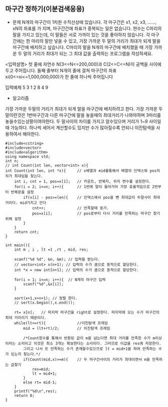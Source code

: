 ## 마구간 정하기(이분검색응용)

* 문제 
N개의 마구간이 1차원 수직선상에 있습니다. 각 마구간은 x1, x2, x3, ......, xN의 좌표를 가 지며, 마구간간에 좌표가 중복되는 일은 없습니다.
현수는 C마리의 말을 가지고 있는데, 이 말들은 서로 가까이 있는 것을 좋아하지 않습니다. 각 마구간에는 한 마리의 말만 넣을 수 있고, 가장 가까운 두 말의 거리가 최대가 되게 말을 마구간에 배치하고 싶습니다.
C마리의 말을 N개의 마구간에 배치했을 때 가장 가까운 두 말의 거리가 최대가 되는 그 최대 값을 출력하는 프로그램을 작성하세요.

<입력설명>
첫 줄에 자연수 N(3<=N<=200,000)과 C(2<=C<=N)이 공백을 사이에 두고 주어집니다. 둘째 줄부터 N개의 줄에 걸쳐 마구간의 좌표 xi(0<=xi<=1,000,000,000)가 한 줄에 하나씩 주어집니다

입력예제
5 3
1
2
8
4 
9

* 알고리즘

가장 가까운 두말의 거리가 최대가 되게 말을 마구간에 배치하려고 한다. 
가장 가까운 두말이란것은 1번마구간과 다른 마구간에 말을 놓을때의 최대거리가 나와야하며 3마리를 놓을수있는상황이여야한다.
두 말사이의 차이를 가지고 알수있으며 
거리가 1~9 사이일때 가능하다. 
하나씩 세어서 계산할수도 있지만 수가 많아질수록 안되니 
이진탐색을 사용하여서 해야한다. 

```
#include<cstring>
#include<vector>
#include<algorithm>
using namespace std;
int n;
// int Count(int len, vector<int> x){
int Count(int len, int *x){     // x배열과 mid를통해서 배열의 인덱스와 pos의 차가 최대임을 찾는다.
    int i, cnt = 1, pos=x[1];   // 카운트, 반복자, 위치 변수를 설정한다.
    for(i = 2; i<=n; i++){      // 1번에 말이 들어가야 가장 효율적임으로 2번부터 반복문을 설정
        if(x[i] - pos>=len){    // 인덱스에서 pos을 뺀 최대값이 두말사이 최대거리다. mid가지고 안다
            cnt++;              // 만족할때 증가.
            pos=x[i];           // pos로부터 다시 거리를 만족하는 마구간 찾기위해 설정
        }
    }
    return cnt;
}

int main(){
    int m , i , lt =1 ,rt , mid, res;

    scanf("%d %d", &n, &m); // 입력을 받는다.
    // vector<int> x(n+1); // 입력의 수가 큼으로 동적으로 할당한다.
    int *x = new int[n+1]; // 입력의 수가 큼으로 동적으로 할당한다.

    for(i = 1; i<=n; i++){  // N개의 마구간 입력
        scanf("%d",&x[i]);
    }

    sort(x+1,x+n+1); // 정렬 한다.
    // sort(x.begin(),x.end());

    rt= x[n];   // 마지막 마구간을 right로 설정한다. 마지막에 오는 수가 마구간의 최대 거리이기 때문이다.
    while(lt<=rt){              //이진탐색 프레임
        mid = (lt+rt)/2;        // 이진탐색 프레임
        
        /*Count함수를 통해서 반환된 값이 m을 넘는다면 최대 거리를 만족한 수가 m이상이라는 소리이고 이것은 최소 3개는 확보한다는 소리이다. 그러므로 이값을 res에 저장한다. 
        그리고 나서 또 만족하는 수가 존재할수있으므로 lt = mid+1을 하여 만족하는 수가 있는지 찾는다.*/
        if(Count(mid,x)>=m){    // 두 마구간사이의 거리가 최대이면서 m을 만족하는 값찾기
            res=mid;
            lt = mid+1;
        }
        else rt= mid-1;
    }
    printf("%d\n",res);
    return 0;
}
```